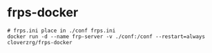 # frps-docker

```
# frps.ini place in ./conf frps.ini
docker run -d --name frp-server -v ./conf:/conf --restart=always cloverzrg/frps-docker
```
